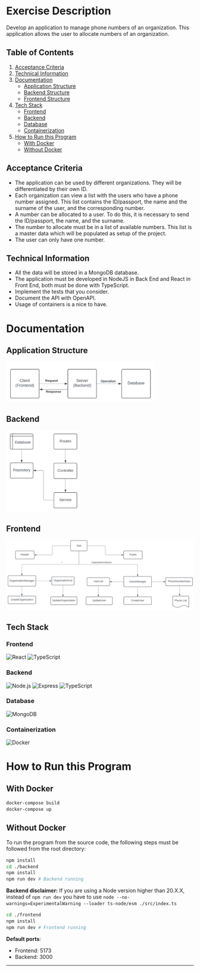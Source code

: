 # Exercise Description

Develop an application to manage phone numbers of an organization. This application allows the user to allocate numbers of an organization.

## Table of Contents

1. [Acceptance Criteria](#acceptance-criteria)
2. [Technical Information](#technical-information)
3. [Documentation](#documentation)
   - [Application Structure](#application-structure)
   - [Backend Structure](#backend)
   - [Frontend Structure](#frontend)
4. [Tech Stack](#tech-stack)
   - [Frontend](#frontend)
   - [Backend](#backend)
   - [Database](#database)
   - [Containerization](#containerization)
5. [How to Run this Program](#how-to-run-this-program)
   - [With Docker](#with-docker)
   - [Without Docker](#without-docker)

## Acceptance Criteria

- The application can be used by different organizations. They will be differentiated by their own ID.
- Each organization can view a list with the users who have a phone number assigned. This list contains the ID/passport, the name and the surname of the user, and the corresponding number.
- A number can be allocated to a user. To do this, it is necessary to send the ID/passport, the name, and the surname.
- The number to allocate must be in a list of available numbers. This list is a master data which will be populated as setup of the project.
- The user can only have one number.

## Technical Information

- All the data will be stored in a MongoDB database.
- The application must be developed in NodeJS in Back End and React in Front End, both must be done with TypeScript.
- Implement the tests that you consider.
- Document the API with OpenAPI.
- Usage of containers is a nice to have.

# Documentation

## Application Structure
<img src="documentation/appstructure.png" alt="App Structure Diagram" width="400" height="auto">

## Backend
<img src="documentation/backendstructure.png" alt="Backend Structure Diagram" width="200" height="auto">

## Frontend
<img src="documentation/frontendstructure.png" alt="Frontend Structure Diagram" width="800" height="auto">

## Tech Stack

### Frontend
![React](https://img.shields.io/badge/React-20232A?style=for-the-badge&logo=react&logoColor=61DAFB)
![TypeScript](https://img.shields.io/badge/TypeScript-007ACC?style=for-the-badge&logo=typescript&logoColor=white)

### Backend
![Node.js](https://img.shields.io/badge/Node.js-339933?style=for-the-badge&logo=nodedotjs&logoColor=white)
![Express](https://img.shields.io/badge/Express-000000?style=for-the-badge&logo=express&logoColor=white)
![TypeScript](https://img.shields.io/badge/TypeScript-007ACC?style=for-the-badge&logo=typescript&logoColor=white)

### Database
![MongoDB](https://img.shields.io/badge/MongoDB-4EA94B?style=for-the-badge&logo=mongodb&logoColor=white)

### Containerization
![Docker](https://img.shields.io/badge/Docker-2496ED?style=for-the-badge&logo=docker&logoColor=white)

# How to Run this Program

## With Docker

```sh
docker-compose build
docker-compose up
```

## Without Docker

To run the program from the source code, the following steps must be followed from the root directory:

```sh
npm install
cd ./backend
npm install
npm run dev # Backend running
```

**Backend disclaimer:** If you are using a Node version higher than 20.X.X, instead of `npm run dev` you have to use `node --no-warnings=ExperimentalWarning --loader ts-node/esm ./src/index.ts`

```sh
cd ./frontend
npm install
npm run dev # Frontend running
```

**Default ports**: 
- Frontend: 5173
- Backend: 3000

---
